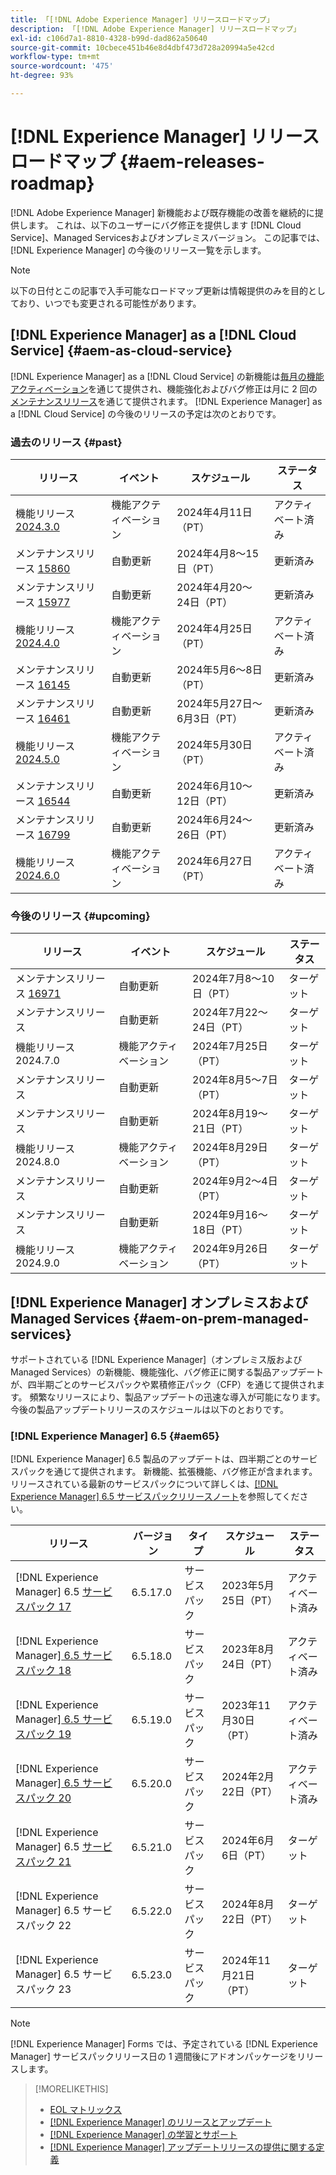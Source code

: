 ```yaml
---
title: 「[!DNL Adobe Experience Manager] リリースロードマップ」
description: 「[!DNL Adobe Experience Manager] リリースロードマップ」
exl-id: c106d7a1-8810-4328-b99d-dad862a50640
source-git-commit: 10cbece451b46e8d4dbf473d728a20994a5e42cd
workflow-type: tm+mt
source-wordcount: '475'
ht-degree: 93%

---
```



# [!DNL Experience Manager] リリースロードマップ {#aem-releases-roadmap}

[!DNL Adobe Experience Manager] 新機能および既存機能の改善を継続的に提供します。 これは、以下のユーザーにバグ修正を提供します [!DNL Cloud Service]、Managed Servicesおよびオンプレミスバージョン。 この記事では、[!DNL Experience Manager] の今後のリリース一覧を示します。

>[!NOTE]
>
>以下の日付とこの記事で入手可能なロードマップ更新は情報提供のみを目的としており、いつでも変更される可能性があります。

## [!DNL Experience Manager] as a [!DNL Cloud Service] {#aem-as-cloud-service}

[!DNL Experience Manager] as a [!DNL Cloud Service] の新機能は[毎月の機能アクティベーション](https://experienceleague.adobe.com/ja/docs/experience-manager-cloud-service/content/release-notes/release-notes/release-notes-current)を通じて提供され、機能強化およびバグ修正は月に 2 回の[メンテナンスリリース](https://experienceleague.adobe.com/ja/docs/experience-manager-cloud-service/content/release-notes/maintenance/latest)を通じて提供されます。
[!DNL Experience Manager] as a [!DNL Cloud Service] の今後のリリースの予定は次のとおりです。

### 過去のリリース {#past}

| リリース | イベント | スケジュール | ステータス |
|---|---|---|---|
| 機能リリース [2024.3.0](https://experienceleague.adobe.com/ja/docs/experience-manager-cloud-service/content/release-notes/release-notes/2024/release-notes-2024-3-0) | 機能アクティベーション | 2024年4月11日（PT） | アクティベート済み |
| メンテナンスリリース [15860](https://experienceleague.adobe.com/ja/docs/experience-manager-cloud-service/content/release-notes/maintenance/2024/2024-3-0#release-15860) | 自動更新 | 2024年4月8～15日（PT） | 更新済み |
| メンテナンスリリース [15977](https://experienceleague.adobe.com/ja/docs/experience-manager-cloud-service/content/release-notes/maintenance/2024/2024-4-0#release-15977) | 自動更新 | 2024年4月20～24日（PT） | 更新済み |
| 機能リリース [2024.4.0](https://experienceleague.adobe.com/ja/docs/experience-manager-cloud-service/content/release-notes/release-notes/2024/release-notes-2024-4-0) | 機能アクティベーション | 2024年4月25日（PT） | アクティベート済み |
| メンテナンスリリース [16145](https://experienceleague.adobe.com/ja/docs/experience-manager-cloud-service/content/release-notes/maintenance/2024/2024-5-0#release-16145) | 自動更新 | 2024年5月6〜8日（PT） | 更新済み |
| メンテナンスリリース [16461](https://experienceleague.adobe.com/ja/docs/experience-manager-cloud-service/content/release-notes/maintenance/2024/2024-5-0#release-16461) | 自動更新 | 2024年5月27日～6月3日（PT） | 更新済み |
| 機能リリース [2024.5.0](https://experienceleague.adobe.com/ja/docs/experience-manager-cloud-service/content/release-notes/release-notes/2024/release-notes-2024-5-0) | 機能アクティベーション | 2024年5月30日（PT） | アクティベート済み |
| メンテナンスリリース [16544](https://experienceleague.adobe.com/ja/docs/experience-manager-cloud-service/content/release-notes/maintenance/2024/2024-6-0#release-16544) | 自動更新 | 2024年6月10～12日（PT） | 更新済み |
| メンテナンスリリース [16799](https://experienceleague.adobe.com/ja/docs/experience-manager-cloud-service/content/release-notes/maintenance/2024/2024-6-0#release-16799) | 自動更新 | 2024年6月24～26日（PT） | 更新済み |
| 機能リリース [2024.6.0](https://experienceleague.adobe.com/ja/docs/experience-manager-cloud-service/content/release-notes/release-notes/release-notes-current) | 機能アクティベーション | 2024年6月27日（PT） | アクティベート済み |

### 今後のリリース {#upcoming}

| リリース | イベント | スケジュール | ステータス |
|---|---|---|---|
| メンテナンスリリース [16971](https://experienceleague.adobe.com/ja/docs/experience-manager-cloud-service/content/release-notes/maintenance/latest) | 自動更新 | 2024年7月8～10日（PT） | ターゲット |
| メンテナンスリリース | 自動更新 | 2024年7月22～24日（PT） | ターゲット |
| 機能リリース 2024.7.0 | 機能アクティベーション | 2024年7月25日（PT） | ターゲット |
| メンテナンスリリース | 自動更新 | 2024年8月5～7日（PT） | ターゲット |
| メンテナンスリリース | 自動更新 | 2024年8月19～21日（PT） | ターゲット |
| 機能リリース 2024.8.0 | 機能アクティベーション | 2024年8月29日（PT） | ターゲット |
| メンテナンスリリース | 自動更新 | 2024年9月2～4日（PT） | ターゲット |
| メンテナンスリリース | 自動更新 | 2024年9月16～18日（PT） | ターゲット |
| 機能リリース 2024.9.0 | 機能アクティベーション | 2024年9月26日（PT） | ターゲット |

## [!DNL Experience Manager] オンプレミスおよび Managed Services {#aem-on-prem-managed-services}

サポートされている [!DNL Experience Manager]（オンプレミス版および Managed Services）の新機能、機能強化、バグ修正に関する製品アップデートが、四半期ごとのサービスパックや累積修正パック（CFP）を通じて提供されます。 頻繁なリリースにより、製品アップデートの迅速な導入が可能になります。 今後の製品アップデートリリースのスケジュールは以下のとおりです。

### [!DNL Experience Manager] 6.5 {#aem65}

[!DNL Experience Manager] 6.5 製品のアップデートは、四半期ごとのサービスパックを通じて提供されます。 新機能、拡張機能、バグ修正が含まれます。 リリースされている最新のサービスパックについて詳しくは、[[!DNL Experience Manager] 6.5 サービスパックリリースノート](https://experienceleague.adobe.com/ja/docs/experience-manager-65/content/release-notes/release-notes)を参照してください。

| リリース | バージョン | タイプ | スケジュール | ステータス |
|---|---|---|---|---|
| [!DNL Experience Manager] 6.5 [サービスパック 17](https://experienceleague.adobe.com/ja/docs/experience-manager-65/content/release-notes/service-pack/6-5-17) | 6.5.17.0 | サービスパック | 2023年5月25日（PT） | アクティベート済み |
| [!DNL Experience Manager][ 6.5 サービスパック 18](https://experienceleague.adobe.com/ja/docs/experience-manager-65/content/release-notes/service-pack/6-5-18) | 6.5.18.0 | サービスパック | 2023年8月24日（PT） | アクティベート済み |
| [!DNL Experience Manager][ 6.5 サービスパック 19](https://experienceleague.adobe.com/ja/docs/experience-manager-65/content/release-notes/service-pack/6-5-19) | 6.5.19.0 | サービスパック | 2023年11月30日（PT） | アクティベート済み |
| [!DNL Experience Manager][ 6.5 サービスパック 20](https://experienceleague.adobe.com/ja/docs/experience-manager-65/content/release-notes/service-pack/6-5-20) | 6.5.20.0 | サービスパック | 2024年2月22日（PT） | アクティベート済み |
| [!DNL Experience Manager] 6.5 [サービスパック 21](https://experienceleague.adobe.com/ja/docs/experience-manager-65/content/release-notes/release-notes) | 6.5.21.0 | サービスパック | 2024年6月6日（PT） | ターゲット |
| [!DNL Experience Manager] 6.5 サービスパック 22 | 6.5.22.0 | サービスパック | 2024年8月22日（PT） | ターゲット |
| [!DNL Experience Manager] 6.5 サービスパック 23 | 6.5.23.0 | サービスパック | 2024年11月21日（PT） | ターゲット |

>[!NOTE]
>
>[!DNL Experience Manager] Forms では、予定されている [!DNL Experience Manager] サービスパックリリース日の 1 週間後にアドオンパッケージをリリースします。

>[!MORELIKETHIS]
>
>* [EOL マトリックス](https://helpx.adobe.com/jp/support/programs/eol-matrix.html)
>* [[!DNL Experience Manager] のリリースとアップデート](https://experienceleague.adobe.com/ja/docs/experience-manager-release-information/aem-release-updates/aem-releases-updates)
>* [[!DNL Experience Manager]  の学習とサポート](https://experienceleague.adobe.com/ja/docs/experience-manager-cloud-service)
>* [[!DNL Experience Manager] アップデートリリースの提供に関する定義](/help/using/update-release-vehicle-definitions.md)
